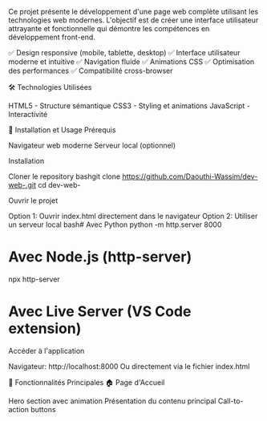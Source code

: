 
Ce projet présente le développement d'une page web complète utilisant les technologies web modernes. L'objectif est de créer une interface utilisateur attrayante et fonctionnelle qui démontre les compétences en développement front-end.

✅ Design responsive (mobile, tablette, desktop)
✅ Interface utilisateur moderne et intuitive
✅ Navigation fluide
✅ Animations CSS
✅ Optimisation des performances
✅ Compatibilité cross-browser

🛠️ Technologies Utilisées

HTML5 - Structure sémantique
CSS3 - Styling et animations
JavaScript - Interactivité

🚀 Installation et Usage
Prérequis

Navigateur web moderne
Serveur local (optionnel)

Installation

Cloner le repository
bashgit clone https://github.com/Daouthi-Wassim/dev-web-.git
cd dev-web-

Ouvrir le projet

Option 1: Ouvrir index.html directement dans le navigateur
Option 2: Utiliser un serveur local
bash# Avec Python
python -m http.server 8000

# Avec Node.js (http-server)
npx http-server

# Avec Live Server (VS Code extension)



Accéder à l'application

Navigateur: http://localhost:8000
Ou directement via le fichier index.html



🎯 Fonctionnalités Principales
🏠 Page d'Accueil

Hero section avec animation
Présentation du contenu principal
Call-to-action buttons


